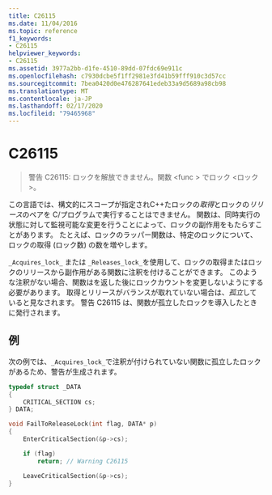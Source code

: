 ```yaml
---
title: C26115
ms.date: 11/04/2016
ms.topic: reference
f1_keywords:
- C26115
helpviewer_keywords:
- C26115
ms.assetid: 3977a2bb-d1fe-4510-89dd-07fdc69e911c
ms.openlocfilehash: c7930dcbe5f1ff2981e3fd41b59fff910c3d57cc
ms.sourcegitcommit: 7bea0420d0e476287641edeb33a9d5689a98cb98
ms.translationtype: MT
ms.contentlocale: ja-JP
ms.lasthandoff: 02/17/2020
ms.locfileid: "79465968"
---
```

# <a name="c26115"></a>C26115

> 警告 C26115: ロックを解放できません。関数 \<func > でロック \<ロック >。

この言語では、構文的にスコープが指定されC++たロックの*取得*とロックの*リリース*のペアを C/プログラムで実行することはできません。 関数は、同時実行の状態に対して監視可能な変更を行うことによって、ロックの副作用をもたらすことがあります。 たとえば、ロックのラッパー関数は、特定のロックについて、ロックの取得 (ロック数) の数を増やします。

`_Acquires_lock_` または `_Releases_lock_`を使用して、ロックの取得またはロックのリリースから副作用がある関数に注釈を付けることができます。 このような注釈がない場合、関数はを返した後にロックカウントを変更しないようにする必要があります。 取得とリリースがバランスが取れていない場合は、*孤立*していると見なされます。 警告 C26115 は、関数が孤立したロックを導入したときに発行されます。

## <a name="example"></a>例

次の例では、`_Acquires_lock_`で注釈が付けられていない関数に孤立したロックがあるため、警告が生成されます。

```cpp
typedef struct _DATA
{
    CRITICAL_SECTION cs;
} DATA;

void FailToReleaseLock(int flag, DATA* p)
{
    EnterCriticalSection(&p->cs);

    if (flag)
        return; // Warning C26115

    LeaveCriticalSection(&p->cs);
}
```
